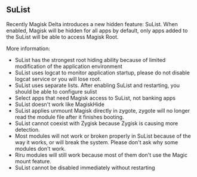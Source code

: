 ## SuList

Recently Magisk Delta introduces a new hidden feature: SuList.  When enabled, Magisk will be hidden for all apps by default, only apps added to the SuList will be able to access Magisk Root.

More information:

 - SuList has the strongest root hiding ability because of limited modification of the application environment
  - SuList uses logcat to monitor application startup, please do not disable logcat service or you will lose root.
  - SuList uses separate lists.  After enabling SuList and restarting, you should be able to configure sulist
  - Select apps that need Magisk access to SuList, not banking apps
  - SuList doesn't work like MagiskHide
  - SuList applies unmount Magisk directly in zygote, zygote will no longer read the module file after it finishes booting.
  - SuList cannot coexist with Zygisk because Zygisk is causing more detection.
  - Most modules will not work or broken properly in SuList because of the way it works, or will break the system.  Please don't ask why some modules don't work.
  - Riru modules will still work because most of them don't use the Magic mount feature.
  - SuList cannot be disabled immediately without restarting
